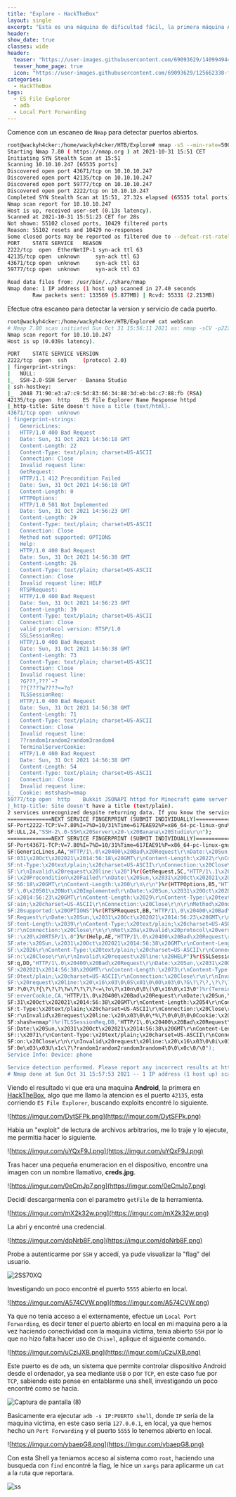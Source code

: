 ```yaml
---
title: "Explore - HackTheBox"
layout: single
excerpt: "Esta es una máquina de dificultad fácil, la primera máquina Android, para su intrusión encontré con Nmap que se estaba ejecutando ES File Explorer, viendo este busque exploits y encontré que era vulnerable a la lectura de archivos arbitrarios del dispositivo, enumerándolo un poco encontré una imagen con una credencial que me sirvió para acceder mediante SSH, para la escalada la máquina tenía el puerto adb abierto, simplemente me conecte a él."
header:
show_date: true
classes: wide
header:
  teaser: "https://user-images.githubusercontent.com/69093629/140994944-08a9690d-7ec1-4972-8a62-1e962254f07d.jpg"
  teaser_home_page: true
  icon: "https://user-images.githubusercontent.com/69093629/125662338-fd8b3b19-3a48-4fb0-b07c-86c047265082.png"
categories:
  - HackTheBox
tags:
  - ES File Explorer
  - adb
  - Local Port Forwarding
---
```


Comence con un escaneo de `Nmap` para detectar puertos abiertos.

<script id="asciicast-EXk92PvUUB0M1xZDXmTdyZV1v" src="https://asciinema.org/a/EXk92PvUUB0M1xZDXmTdyZV1v.js" async></script>

```bash
root@wackyh4cker:/home/wackyh4cker/HTB/Explore# nmap -sS --min-rate=5000 -p- -Pn --open -vvv -n 10.10.10.247 -oN targeted
Starting Nmap 7.80 ( https://nmap.org ) at 2021-10-31 15:51 CET
Initiating SYN Stealth Scan at 15:51
Scanning 10.10.10.247 [65535 ports]
Discovered open port 43671/tcp on 10.10.10.247
Discovered open port 42135/tcp on 10.10.10.247
Discovered open port 59777/tcp on 10.10.10.247
Discovered open port 2222/tcp on 10.10.10.247
Completed SYN Stealth Scan at 15:51, 27.32s elapsed (65535 total ports)
Nmap scan report for 10.10.10.247
Host is up, received user-set (0.13s latency).
Scanned at 2021-10-31 15:51:23 CET for 28s
Not shown: 55102 closed ports, 10429 filtered ports
Reason: 55102 resets and 10429 no-responses
Some closed ports may be reported as filtered due to --defeat-rst-ratelimit
PORT  	STATE SERVICE  	REASON
2222/tcp  open  EtherNetIP-1 syn-ack ttl 63
42135/tcp open  unknown  	syn-ack ttl 63
43671/tcp open  unknown  	syn-ack ttl 63
59777/tcp open  unknown  	syn-ack ttl 63

Read data files from: /usr/bin/../share/nmap
Nmap done: 1 IP address (1 host up) scanned in 27.40 seconds
       	Raw packets sent: 133569 (5.877MB) | Rcvd: 55331 (2.213MB)
```

Efectue otra escaneo para detectar la version y servicio de cada puerto.

```bash
root@wackyh4cker:/home/wackyh4cker/HTB/Explore# cat webScan
# Nmap 7.80 scan initiated Sun Oct 31 15:56:11 2021 as: nmap -sCV -p2222,42135,43671,59777 -oN webScan 10.10.10.247
Nmap scan report for 10.10.10.247
Host is up (0.039s latency).

PORT  	STATE SERVICE VERSION
2222/tcp  open  ssh 	(protocol 2.0)
| fingerprint-strings:
|   NULL:
|_	SSH-2.0-SSH Server - Banana Studio
| ssh-hostkey:
|_  2048 71:90:e3:a7:c9:5d:83:66:34:88:3d:eb:b4:c7:88:fb (RSA)
42135/tcp open  http	ES File Explorer Name Response httpd
|_http-title: Site doesn't have a title (text/html).
43671/tcp open  unknown
| fingerprint-strings:
|   GenericLines:
| 	HTTP/1.0 400 Bad Request
| 	Date: Sun, 31 Oct 2021 14:56:18 GMT
| 	Content-Length: 22
| 	Content-Type: text/plain; charset=US-ASCII
| 	Connection: Close
| 	Invalid request line:
|   GetRequest:
| 	HTTP/1.1 412 Precondition Failed
| 	Date: Sun, 31 Oct 2021 14:56:18 GMT
| 	Content-Length: 0
|   HTTPOptions:
| 	HTTP/1.0 501 Not Implemented
| 	Date: Sun, 31 Oct 2021 14:56:23 GMT
| 	Content-Length: 29
| 	Content-Type: text/plain; charset=US-ASCII
| 	Connection: Close
| 	Method not supported: OPTIONS
|   Help:
| 	HTTP/1.0 400 Bad Request
| 	Date: Sun, 31 Oct 2021 14:56:38 GMT
| 	Content-Length: 26
| 	Content-Type: text/plain; charset=US-ASCII
| 	Connection: Close
| 	Invalid request line: HELP
|   RTSPRequest:
| 	HTTP/1.0 400 Bad Request
| 	Date: Sun, 31 Oct 2021 14:56:23 GMT
| 	Content-Length: 39
| 	Content-Type: text/plain; charset=US-ASCII
| 	Connection: Close
| 	valid protocol version: RTSP/1.0
|   SSLSessionReq:
| 	HTTP/1.0 400 Bad Request
| 	Date: Sun, 31 Oct 2021 14:56:38 GMT
| 	Content-Length: 73
| 	Content-Type: text/plain; charset=US-ASCII
| 	Connection: Close
| 	Invalid request line:
| 	?G???,???`~?
| 	??{????w????<=?o?
|   TLSSessionReq:
| 	HTTP/1.0 400 Bad Request
| 	Date: Sun, 31 Oct 2021 14:56:38 GMT
| 	Content-Length: 71
| 	Content-Type: text/plain; charset=US-ASCII
| 	Connection: Close
| 	Invalid request line:
| 	??random1random2random3random4
|   TerminalServerCookie:
| 	HTTP/1.0 400 Bad Request
| 	Date: Sun, 31 Oct 2021 14:56:38 GMT
| 	Content-Length: 54
| 	Content-Type: text/plain; charset=US-ASCII
| 	Connection: Close
| 	Invalid request line:
|_	Cookie: mstshash=nmap
59777/tcp open  http	Bukkit JSONAPI httpd for Minecraft game server 3.6.0 or older
|_http-title: Site doesn't have a title (text/plain).
2 services unrecognized despite returning data. If you know the service/version, please submit the following fingerprints at https://nmap.org/cgi-bin/submit.cgi?new-service :
==============NEXT SERVICE FINGERPRINT (SUBMIT INDIVIDUALLY)==============
SF-Port2222-TCP:V=7.80%I=7%D=10/31%Time=617EAE92%P=x86_64-pc-linux-gnu%r(N
SF:ULL,24,"SSH-2\.0-SSH\x20Server\x20-\x20Banana\x20Studio\r\n");
==============NEXT SERVICE FINGERPRINT (SUBMIT INDIVIDUALLY)==============
SF-Port43671-TCP:V=7.80%I=7%D=10/31%Time=617EAE91%P=x86_64-pc-linux-gnu%r(
SF:GenericLines,AA,"HTTP/1\.0\x20400\x20Bad\x20Request\r\nDate:\x20Sun,\x2
SF:031\x20Oct\x202021\x2014:56:18\x20GMT\r\nContent-Length:\x2022\r\nConte
SF:nt-Type:\x20text/plain;\x20charset=US-ASCII\r\nConnection:\x20Close\r\n
SF:\r\nInvalid\x20request\x20line:\x20")%r(GetRequest,5C,"HTTP/1\.1\x20412
SF:\x20Precondition\x20Failed\r\nDate:\x20Sun,\x2031\x20Oct\x202021\x2014:
SF:56:18\x20GMT\r\nContent-Length:\x200\r\n\r\n")%r(HTTPOptions,B5,"HTTP/1
SF:\.0\x20501\x20Not\x20Implemented\r\nDate:\x20Sun,\x2031\x20Oct\x202021\
SF:x2014:56:23\x20GMT\r\nContent-Length:\x2029\r\nContent-Type:\x20text/pl
SF:ain;\x20charset=US-ASCII\r\nConnection:\x20Close\r\n\r\nMethod\x20not\x
SF:20supported:\x20OPTIONS")%r(RTSPRequest,BB,"HTTP/1\.0\x20400\x20Bad\x20
SF:Request\r\nDate:\x20Sun,\x2031\x20Oct\x202021\x2014:56:23\x20GMT\r\nCon
SF:tent-Length:\x2039\r\nContent-Type:\x20text/plain;\x20charset=US-ASCII\
SF:r\nConnection:\x20Close\r\n\r\nNot\x20a\x20valid\x20protocol\x20version
SF::\x20\x20RTSP/1\.0")%r(Help,AE,"HTTP/1\.0\x20400\x20Bad\x20Request\r\nD
SF:ate:\x20Sun,\x2031\x20Oct\x202021\x2014:56:38\x20GMT\r\nContent-Length:
SF:\x2026\r\nContent-Type:\x20text/plain;\x20charset=US-ASCII\r\nConnectio
SF:n:\x20Close\r\n\r\nInvalid\x20request\x20line:\x20HELP")%r(SSLSessionRe
SF:q,DD,"HTTP/1\.0\x20400\x20Bad\x20Request\r\nDate:\x20Sun,\x2031\x20Oct\
SF:x202021\x2014:56:38\x20GMT\r\nContent-Length:\x2073\r\nContent-Type:\x2
SF:0text/plain;\x20charset=US-ASCII\r\nConnection:\x20Close\r\n\r\nInvalid
SF:\x20request\x20line:\x20\x16\x03\0\0S\x01\0\0O\x03\0\?G\?\?\?,\?\?\?`~\
SF:?\0\?\?{\?\?\?\?w\?\?\?\?<=\?o\?\x10n\0\0\(\0\x16\0\x13\0")%r(TerminalS
SF:erverCookie,CA,"HTTP/1\.0\x20400\x20Bad\x20Request\r\nDate:\x20Sun,\x20
SF:31\x20Oct\x202021\x2014:56:38\x20GMT\r\nContent-Length:\x2054\r\nConten
SF:t-Type:\x20text/plain;\x20charset=US-ASCII\r\nConnection:\x20Close\r\n\
SF:r\nInvalid\x20request\x20line:\x20\x03\0\0\*%\?\0\0\0\0\0Cookie:\x20mst
SF:shash=nmap")%r(TLSSessionReq,DB,"HTTP/1\.0\x20400\x20Bad\x20Request\r\n
SF:Date:\x20Sun,\x2031\x20Oct\x202021\x2014:56:38\x20GMT\r\nContent-Length
SF::\x2071\r\nContent-Type:\x20text/plain;\x20charset=US-ASCII\r\nConnecti
SF:on:\x20Close\r\n\r\nInvalid\x20request\x20line:\x20\x16\x03\0\0i\x01\0\
SF:0e\x03\x03U\x1c\?\?random1random2random3random4\0\0\x0c\0/\0");
Service Info: Device: phone

Service detection performed. Please report any incorrect results at https://nmap.org/submit/ .
# Nmap done at Sun Oct 31 15:57:53 2021 -- 1 IP address (1 host up) scanned in 101.75 seconds
```

Viendo el resultado vi que era una maquina **Android**, la primera en [HackTheBox](https://hackthebox.com/), algo que me llamo la atencion es el puerto `42135`, esta corriendo `ES File Explorer`, buscando exploits encontré lo siguiente.

![https://imgur.com/DytSFPk.png](https://imgur.com/DytSFPk.png)

Habia un "exploit" de lectura de archivos arbitrarios, me lo traje y lo ejecute, me permitia hacer lo siguiente.

![https://imgur.com/uYQxF9J.png](https://imgur.com/uYQxF9J.png)

Tras hacer una pequeña enumeracion en el dispositivo, encontre una imagen con un nombre llamativo, **creds.jpg**.

![https://imgur.com/0eCmJp7.png](https://imgur.com/0eCmJp7.png)

Decidí descargarmenla con el parametro `getFile` de la herramienta.

![https://imgur.com/mX2k32w.png](https://imgur.com/mX2k32w.png)

La abrí y encontré una credencial.

![https://imgur.com/dpNrb8F.png](https://imgur.com/dpNrb8F.png)

Probe a autenticarme por `SSH` y accedí, ya pude visualizar la "flag" del usuario.

![2SS70XQ](https://user-images.githubusercontent.com/69093629/140990596-eaaa58b3-1d20-4033-ac1f-fb7ee7dd43dd.jpg)

Investigando un poco encontré el puerto `5555` abierto en local.

![https://imgur.com/A574CVW.png](https://imgur.com/A574CVW.png)

Ya que no tenia acceso a el externamente, efectue un `Local Port Forwarding`, es decir tener el puerto abierto en local en mi maquina pero a la vez haciendo conectividad con la maquina victima, tenia abierto `SSH` por lo que no hizo falta hacer uso de `Chisel`, aplique el siguiente comando.

![https://imgur.com/uCziJXB.png](https://imgur.com/uCziJXB.png)

Este puerto es de `adb`, un sistema que permite controlar dispositivo Android desde el ordenador, ya sea mediante `USB` o por `TCP`, en este caso fue por `TCP`, sabiendo esto pense en entablarme una shell, investigando un poco encontré como se hacia.

![Captura de pantalla (8)](https://user-images.githubusercontent.com/69093629/140992380-f79cce83-d00f-47c0-82b5-cf304def57df.png)

Basicamente era ejecutar `adb -s IP:PUERTO shell`, donde `IP` seria de la maquina victima, en este caso seria `127.0.0.1`, en local, ya que hemos hecho un `Port Forwarding` y el puerto `5555` lo tenemos abierto en local.

![https://imgur.com/ybaepG8.png](https://imgur.com/ybaepG8.png)

Con esta Shell ya teniamos acceso al sistema como `root`, haciendo una busqueda con `find` encontré la flag, le hice un `xargs` para aplicarme un `cat` a la ruta que reportara.

![ss](https://user-images.githubusercontent.com/69093629/140993432-deeea412-9ab7-4c71-bd5f-87a0bf34d7e8.jpg)

